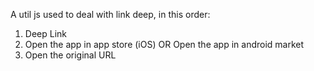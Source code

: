 
  A util js used to deal with link deep, in this order:
  
  1. Deep Link 
  2. Open the app in app store (iOS) OR Open the app in android market 
  3. Open the original URL 

